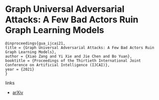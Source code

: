 # Graph Universal Adversarial Attacks: A Few Bad Actors Ruin Graph Learning Models

```
@inproceedings{gua_ijcai21,
title = {Graph Universal Adversarial Attacks: A Few Bad Actors Ruin Graph Learning Models},
author = {Xiao Zang and Yi Xie and Jie Chen and Bo Yuan},
booktitle = {Proceedings of the Thirtieth International Joint Conference on Artificial Intelligence (IJCAI)},
year = {2021}
}
```

links
- [arXiv](https://arxiv.org/abs/2002.04784)
